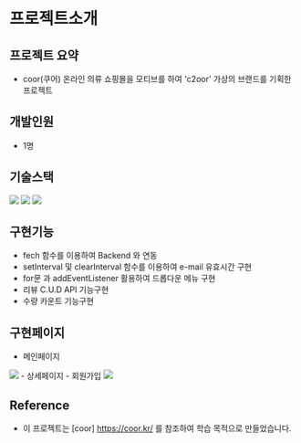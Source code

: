 # 프로젝트소개

## 프로젝트 요약
- coor(쿠어) 온라인 의류 쇼핑몰을 모티브를 하여 'c2oor' 가상의 브랜드를 기획한 프로젝트

## 개발인원 
- 1명

## 기술스택
<img src="https://img.shields.io/badge/javascript-F7DF1E?style=for-the-badge&logo=javascript&logoColor=white"> <img src="https://img.shields.io/badge/html-1572B6?style=for-the-badge&logo=html5&logoColor=white">
<img src="https://img.shields.io/badge/css-E34F26?style=for-the-badge&logo=css3&logoColor=white">

## 구현기능
- fech 함수를 이용하여 Backend 와 연동
- setInterval 및 clearInterval 함수를 이용하여  e-mail 유효시간 구현 
- for문 과 addEventListener 활용하여 드롭다운 메뉴 구현
- 리뷰 C.U.D API 기능구현
- 수량 카운트 기능구현

## 구현페이지
- 메인페이지 
<img src= "https://user-images.githubusercontent.com/80239527/196883420-a1e80c98-5c3a-45c2-b5c9-bddc72367dc2.gif">
- 상세페이지
- 회원가입
<img src="https://user-images.githubusercontent.com/80239527/196884293-546842c8-d701-4339-bb98-53547e0624cf.gif">


## Reference
- 이 프로젝트는 [coor] https://coor.kr/ 를 참조하여 학습 목적으로 만들었습니다.

